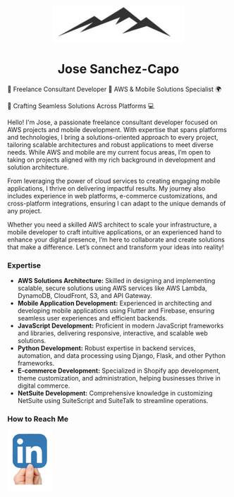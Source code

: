 <p align="center"><img width=300px src="img/dev.png"></p>
<h1 align="center">Jose Sanchez-Capo</h1>

<p>
🌟 Freelance Consultant Developer 🚀 AWS & Mobile Solutions Specialist 🌍

🎨 Crafting Seamless Solutions Across Platforms 💻

Hello! I'm Jose, a passionate freelance consultant developer focused on AWS projects and mobile development. With expertise that spans platforms and technologies, I bring a solutions-oriented approach to every project, tailoring scalable architectures and robust applications to meet diverse needs. While AWS and mobile are my current focus areas, I’m open to taking on projects aligned with my rich background in development and solution architecture.

From leveraging the power of cloud services to creating engaging mobile applications, I thrive on delivering impactful results. My journey also includes experience in web platforms, e-commerce customizations, and cross-platform integrations, ensuring I can adapt to the unique demands of any project.

Whether you need a skilled AWS architect to scale your infrastructure, a mobile developer to craft intuitive applications, or an experienced hand to enhance your digital presence, I’m here to collaborate and create solutions that make a difference. Let’s connect and transform your ideas into reality!

### Expertise
- **AWS Solutions Architecture:** Skilled in designing and implementing scalable, secure solutions using AWS services like AWS Lambda, DynamoDB, CloudFront, S3, and API Gateway.
- **Mobile Application Development:** Experienced in architecting and developing mobile applications using Flutter and Firebase, ensuring seamless user experiences and efficient backends.
- **JavaScript Development:** Proficient in modern JavaScript frameworks and libraries, delivering responsive, interactive, and scalable web solutions.
- **Python Development:** Robust expertise in backend services, automation, and data processing using Django, Flask, and other Python frameworks.
- **E-commerce Development:** Specialized in Shopify app development, theme customization, and administration, helping businesses thrive in digital commerce.
- **NetSuite Development:** Comprehensive knowledge in customizing NetSuite using SuiteScript and SuiteTalk to streamline operations.

### How to Reach Me
[![LinkedIn](./img/linkedIn.png)](https://www.linkedin.com/in/josesanchezcapo/)
</p>

